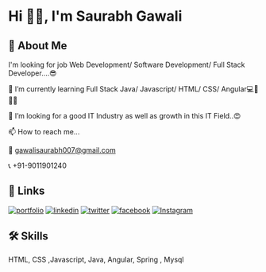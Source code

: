 
# Hi 👋🏻, I'm Saurabh Gawali
## 🚀 About Me
I'm looking for job Web Development/ Software Development/ Full Stack Developer....😎

🌱 I’m currently learning Full Stack Java/ Javascript/ HTML/ CSS/ Angular💻📝🙇‍♂️

💞️ I’m looking for a good IT Industry as well as growth in this IT Field..😍

📫 How to reach me...

📩 gawalisaurabh007@gmail.com

📞 +91-9011901240
## 🔗 Links
[![portfolio](https://img.shields.io/badge/my_portfolio-000?style=for-the-badge&logo=ko-fi&logoColor=white)](https://saurabhportfolio007.netlify.app/)
[![linkedin](https://img.shields.io/badge/linkedin-0A66C2?style=for-the-badge&logo=linkedin&logoColor=white)](https://www.linkedin.com/in/saurabh-gawali-2586961ba/)
[![twitter](https://img.shields.io/badge/twitter-1DA1F2?style=for-the-badge&logo=twitter&logoColor=white)](https://twitter.com/Saurabhg__007)
[![facebook](https://img.shields.io/badge/facebook-0A66C2?style=for-the-badge&logo=facebook&logoColor=white)](https://www.facebook.com/saurabh.gawali.526/)
[![Instagram](https://img.shields.io/badge/instagram-1DA1F2?style=for-the-badge&logo=instagram&logoColor=white)](https://www.instagram.com/saurabhgawali___007/)

## 🛠 Skills
HTML,  CSS ,Javascript, Java, Angular, Spring , Mysql

